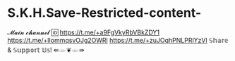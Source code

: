 # S.K.H.Save-Restricted-content-
𝓜𝓪𝓲𝓷 𝓬𝓱𝓪𝓷𝓷𝓮𝓵 🆔  https://t.me/+a9FgVkyRbVBkZDY1 https://t.me/+lIommqsvOJg2OWRl https://t.me/+zuJOqhPNLPRlYzVl 𝕊𝕙𝕒𝕣𝕖 &amp; 𝕊𝕦𝕡𝕡𝕠𝕣𝕥 𝕌𝕤! ⇚𓁹❦𓁹⇛
